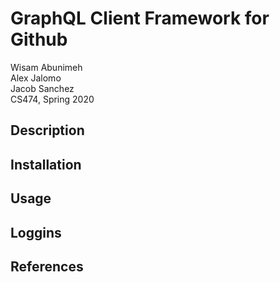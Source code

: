 # GraphQL Client Framework for Github
Wisam Abunimeh  
Alex Jalomo  
Jacob Sanchez  
CS474, Spring 2020

## Description


## Installation

## Usage

## Loggins

## References
